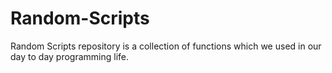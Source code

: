 # Random-Scripts
Random Scripts repository is a collection of functions which we used in our day to day programming life.
